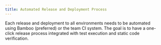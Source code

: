 ```yaml
---
title: Automated Release and Deployment Process
---
```


Each release and deployment to all environments needs to be automated using Bamboo (preferred) or the team CI system. The goal is to have a one-click release process integrated with test execution and static code verification.
